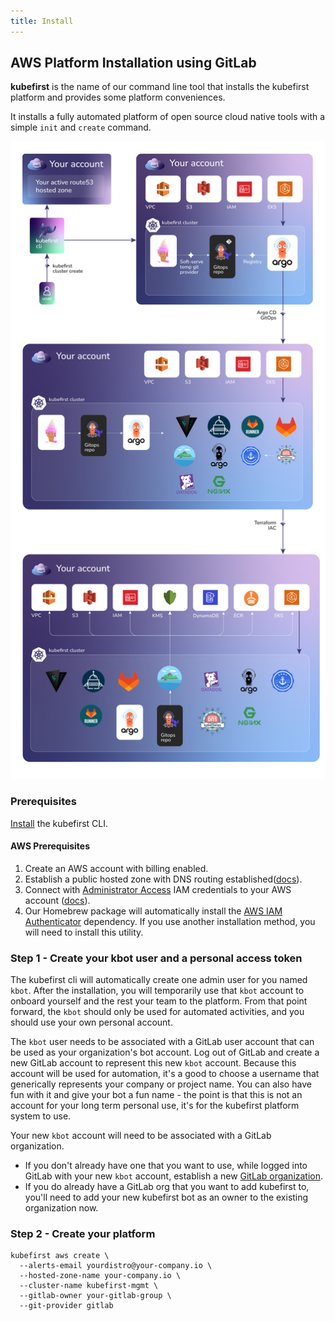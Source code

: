 ```yaml
---
title: Install
---
```


## AWS Platform Installation using GitLab

**kubefirst** is the name of our command line tool that installs the kubefirst platform and provides some platform conveniences.

It installs a fully automated platform of open source cloud native tools with a simple `init` and `create` command.

<!-- TODO: 2.0 - fix this image! -->
![Kubernetes Cluster](../../../img/kubefirst/gitlab/kubefirst-cluster-create.png)

### Prerequisites

[Install](./overview.md#how-to-install-kubefirst-cli) the kubefirst CLI.

#### AWS Prerequisites

1. Create an AWS account with billing enabled.
2. Establish a public hosted zone with DNS routing established([docs](https://docs.aws.amazon.com/Route53/latest/DeveloperGuide/AboutHZWorkingWith.html)).
3. Connect with [Administrator Access](https://console.aws.amazon.com/iam/home?#/policies/arn:aws:iam::aws:policy/AdministratorAccessserviceLevelSummary) IAM credentials to your AWS account ([docs](https://docs.aws.amazon.com/general/latest/gr/aws-sec-cred-types.html#access-keys-and-secret-access-keys)).
4. Our Homebrew package will automatically install the [AWS IAM Authenticator](https://docs.aws.amazon.com/eks/latest/userguide/install-aws-iam-authenticator.html) dependency. If you use another installation method, you will need to install this utility.

### Step 1 - Create your kbot user and a personal access token

The kubefirst cli will automatically create one admin user for you named `kbot`. After the installation, you will temporarily use that `kbot` account to onboard yourself and the rest your team to the platform. From that point forward, the `kbot` should only be used for automated activities, and you should use your own personal account.

The `kbot` user needs to be associated with a GitLab user account that can be used as your organization's bot account. Log out of GitLab and create a new GitLab account to represent this new `kbot` account. Because this account will be used for automation, it's a good to choose a username that generically represents your company or project name. You can also have fun with it and give your bot a fun name - the point is that this is not an account for your long term personal use, it's for the kubefirst platform system to use.

Your new `kbot` account will need to be associated with a GitLab organization.

- If you don't already have one that you want to use, while logged into GitLab with your new `kbot` account, establish a new [GitLab organization](https://docs.gitlab.com/ee/topics/set_up_organization.html).
- If you do already have a GitLab org that you want to add kubefirst to, you'll need to add your new kubefirst bot as an owner to the existing organization now.

### Step 2 - Create your platform

<!-- TODO: 2.0 - check all flags and minimize command -->
```shell
kubefirst aws create \
  --alerts-email yourdistro@your-company.io \
  --hosted-zone-name your-company.io \
  --cluster-name kubefirst-mgmt \
  --gitlab-owner your-gitlab-group \
  --git-provider gitlab
```

